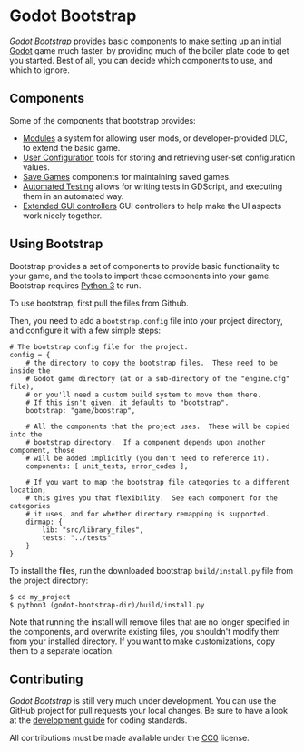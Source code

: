# Godot Bootstrap

*Godot Bootstrap* provides basic components to make setting up an
initial [Godot](//http://www.godotengine.org)
game much faster, by providing much of the boiler plate code to get you
started.  Best of all, you can decide which components to use, and which
to ignore.



## Components

Some of the components that bootstrap provides:

* [Modules](components/modules) a system for allowing user mods, or
  developer-provided DLC, to extend the basic game.
* [User Configuration](components/user_config) tools for storing and
  retrieving user-set configuration values.
* [Save Games](components/save_game) components for maintaining saved
  games.
* [Automated Testing](components/unit_tests) allows for writing tests in
  GDScript, and executing them in an automated way.
* [Extended GUI controllers](components/ext_controllers) GUI controllers to help
  make the UI aspects work nicely together.



## Using Bootstrap

Bootstrap provides a set of components to provide basic functionality to
your game, and the tools to import those components into your game.  Bootstrap
requires [Python 3](https://www.python.org/downloads/release) to run.

To use bootstrap, first pull the files from Github.

Then, you need to add a `bootstrap.config` file into your project directory,
and configure it with a few simple steps:

```
# The bootstrap config file for the project.
config = {
    # the directory to copy the bootstrap files.  These need to be inside the
	# Godot game directory (at or a sub-directory of the "engine.cfg" file),
	# or you'll need a custom build system to move them there.
	# If this isn't given, it defaults to "bootstrap".
	bootstrap: "game/boostrap",
	
	# All the components that the project uses.  These will be copied into the
	# bootstrap directory.  If a component depends upon another component, those
	# will be added implicitly (you don't need to reference it).
	components: [ unit_tests, error_codes ],
	
	# If you want to map the bootstrap file categories to a different location,
	# this gives you that flexibility.  See each component for the categories
	# it uses, and for whether directory remapping is supported.
	dirmap: {
		lib: "src/library_files",
		tests: "../tests"
	}
}
```

To install the files, run the downloaded bootstrap `build/install.py` file
from the project directory:

```
$ cd my_project
$ python3 (godot-bootstrap-dir)/build/install.py
```

Note that running the install will remove files that are no longer specified
in the components, and overwrite existing files, you shouldn't modify them
from your installed directory.  If you want to make customizations, copy them
to a separate location.


## Contributing

*Godot Bootstrap* is still very much under development.  You can use the
GitHub project for pull requests your local changes.  Be sure to have a
look at the [development guide](docs/developing.md) for coding standards.

All contributions must be made available under the [CC0](LICENSE) license.



